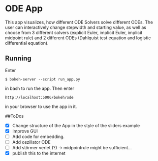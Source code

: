 # ODE App
This app visualizes, how different ODE Solvers solve different ODEs. The user can interactively change stepwidth and starting value, as well as choose from 3 different solvers (explicit Euler, implicit Euler, implicit midpoint rule) and 2 different ODEs (Dahlquist test equation and logistic differential equation).

## Running
Enter 
```
$ bokeh-server --script run_app.py
```
in bash to run the app. Then enter
```
http://localhost:5006/bokeh/ode
```
in your browser to use the app in it.

##ToDos
- [x] Change structure of the App in the style of the sliders example
- [x] Improve GUI
- [ ] Add code for embedding.
- [ ] Add oszillator ODE
- [ ] Add störmer verlet (?) -> midpointrule might be sufficient...
- [x] publish this to the internet

